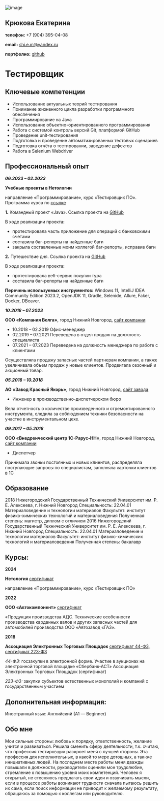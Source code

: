 ![image](https://github.com/Ekaterina7121994/Resume/assets/139957663/3c99eb3a-0198-424d-ba58-982bdb9581af)
## Крюкова Екатерина

**телефон:** +7 (904) 395-04-08

**email:** shi.e.m@yandex.ru

**портфолио:** [github](https://github.com/EkaterinaPortfolio)



# Тестировщик

## Ключевые компетенции

* Использование актуальных теорий тестирования
* Понимание жизненного цикла разработки программного обеспечения
* Программирование на Java
* Использование объектно-ориентированного программирования
* Работа с системой контроль версий Git, платформой GitHub
* Проведение unit-тестирования
* Подготовка и проведение автоматизированных тестовых сценариев
* Подготовка отчёта о тестировании, заведение дефектов
* Работа в Selenium Webdriver

## Профессиональный опыт

***06.2023 – 02.2023***

**Учебные проекты в Нетологии**

направление «Программирование», курс «Тестировщик ПО». Программа курса по [ссылке](https://netology.ru/programs/qa)

**1.** Командный проект «Java». Cсылка проекта на [GitHub](https://github.com/AndreyKozhevnikov86/Project_team_java)

В ходе реализации проекта:

* протестировала часть приложение для операций с банковскими счетами
* составила баг-репорты на найденные баги
* закрыла составленные моим коллегой баг-репорты, исправив баги

**2.** Путешествие дня. Cсылка проекта на [GitHub](https://github.com/Ekaterina7121994/Diploma_project)

В ходе реализации проекта:

* протестировала веб-сервис покупки тура
* составила баг-репорты на найденные баги

**Перечень используемых инструментов:** Windows 11, IntelliJ IDEA Community Edition 2023.2, OpenJDK 11, Gradle, Selenide, Allure, Faker, Docker, DBeaver.

***10.2018 – 07.2023***

**ООО «Компания Волга»**, город Нижний Новгород, [сайт компании](https://www.volgann.ru/)
* 10.2018 – 02.2019 Офис-менеджер
* 02.2019 – 07.2021 Переведена в отдел продаж на должность специалиста 
* 07.2021 – 07.2023 Переведена на должность менеджера по работе с клиентами

Осуществляла продажу запасных частей партнерам компании, а также увеличивала объем продаж у новые клиентов. Продвигала сезонный и акционный товар.

***05.2018 – 10.2018***

**АО «Завод Красный Якорь»**, город Нижний Новгород, [сайт завода](https://www.redanchor.ru/)
* Инженер в производственно-диспетчерском бюро
 
Вела отчетность о количестве произведенного и отремонтированного инструмента, следила за соблюдением техники безопасности на участке в инструментальном цехе.

***09.2017 – 05.2018***

**ООО «Внедренческий центр 1С-Рарус-НН»**, город Нижний Новгород, [сайт компании](https://rarus.ru/)
* Диспетчер

Принимала звонки постоянных и новых клиентов, распределяла поступающие запросы по специалистам, заполняла карточки клиентов в 1С

## Образование
2018
Нижегородский Государственный Технический Университет им. Р. Е. Алексеева, г. Нижний Новгород
Специальность: 22.04.01 Материаловедение и технологии материалов
Факультет: институт физико-химических технологий и материаловедения
Полученная степень: магистр, диплом с отличием
2016
Нижегородский Государственный Технический Университет им. Р. Е. Алексеева, г. Нижний Новгород
Специальность: 22.04.01 Материаловедение и технологии материалов
Факультет: институт физико-химических технологий и материаловедения
Полученная степень: бакалавр

## Курсы:
**2024**

**Нетология** [сертификат]()

направление «Программирование», курс «Тестировщик ПО» 

**2022**

**ООО «Автокомпонент»** [сертификат]()

«Продукция производства АДС. Технические особенности производства карданных валов и других запасных частей для автомобилей производства ООО «Автозавод «ГАЗ».

**2018**

**Ассоциация Электронных Торговых Площадок** [сертификат 44-ФЗ](), [сертификат 223-ФЗ]()

*44-ФЗ:* госзакупки в электронной форме. Участие в аукционах на электронной торговой площадке «Сбербанк-АСТ»
Ассоциация Электронных Торговых Площадок (сертификат)

*223-ФЗ:* закупки субъектов естественных монополий и компаний с государственным участием

## Дополнительная информация:
Иностранный язык: Английский (А1 — Beginner)

## Обо мне
Мои сильные стороны: любовь к порядку, ответственность, желание учится и развиваться. Решила сменить сферу деятельности, т.к. считаю, что профессия тестировщик раскроет меня с лучшей стороны. Эта профессия для исполнительных, в какой то мере дотошных, а так-же инициативных людей. На последнем месте работы меня дважды повышали в должности, руководители оценили мое трудолюбие, стремление к повышению уровня моих компетенций. Человек я открытый, не стесняюсь предлагать свои идеи и озвучивать мысли, если в процессе работы возникают трудности сначала пытаюсь решить их сама, если поиск информации не приводит к желаемому результату, обращаюсь за помощью к коллегам или руководителю. 

